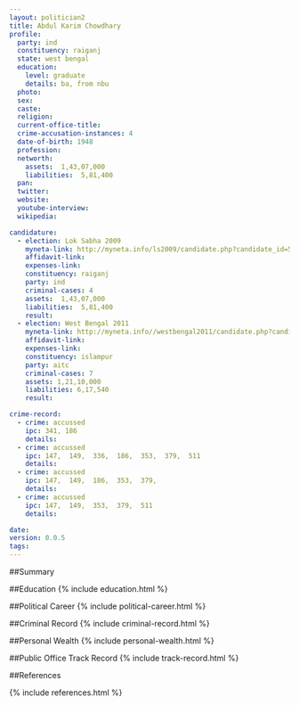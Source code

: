```yaml
---
layout: politician2
title: Abdul Karim Chowdhary
profile: 
  party: ind
  constituency: raiganj
  state: west bengal
  education: 
    level: graduate
    details: ba, from nbu
  photo: 
  sex: 
  caste: 
  religion: 
  current-office-title: 
  crime-accusation-instances: 4
  date-of-birth: 1948
  profession: 
  networth: 
    assets:  1,43,07,000
    liabilities:  5,81,400
  pan: 
  twitter: 
  website: 
  youtube-interview: 
  wikipedia: 

candidature: 
  - election: Lok Sabha 2009
    myneta-link: http://myneta.info/ls2009/candidate.php?candidate_id=5931
    affidavit-link: 
    expenses-link: 
    constituency: raiganj 
    party: ind
    criminal-cases: 4
    assets:  1,43,07,000
    liabilities:  5,81,400
    result:  
  - election: West Bengal 2011
    myneta-link: http://myneta.info//westbengal2011/candidate.php?candidate_id=65
    affidavit-link: 
    expenses-link: 
    constituency: islampur 
    party: aitc
    criminal-cases: 7
    assets: 1,21,10,000
    liabilities: 6,17,540
    result:  

crime-record: 
  - crime: accussed
    ipc: 341, 186
    details:    
  - crime: accussed
    ipc: 147,  149,  336,  186,  353,  379,  511
    details:    
  - crime: accussed
    ipc: 147,  149,  186,  353,  379,
    details:    
  - crime: accussed
    ipc: 147,  149,  353,  379,  511
    details:    

date: 
version: 0.0.5
tags: 
---
```

##Summary


##Education
{% include education.html %}


##Political Career
{% include political-career.html %}


##Criminal Record
{% include criminal-record.html %}


##Personal Wealth
{% include personal-wealth.html %}


##Public Office Track Record
{% include track-record.html %}


##References


{% include references.html %}